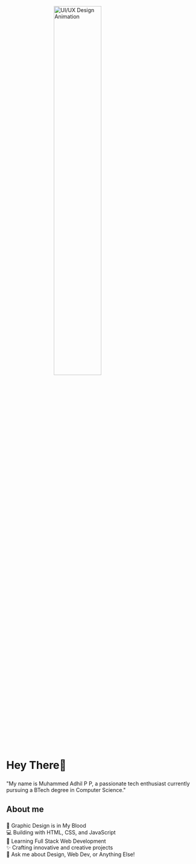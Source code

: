 <img src="https://cdn.dribbble.com/users/224109/screenshots/14244812/media/85a6d5b6c850edce9b6faab8b263c32f.gif" 
     width="50%" 
     height="auto" 
     style="display: block; margin: 0 auto;" 
     alt="UI/UX Design Animation"/>


<h1 align="left"> Hey There👋 </h1>

###

<p align="left">"My name is Muhammed Adhil P P, a passionate tech enthusiast currently pursuing a BTech degree in Computer Science."</p>

###

<h2 align="left">About me</h2>

###

<p align="left">🎨 Graphic Design is in My Blood<br>
💻 Building with HTML, CSS, and JavaScript<br>
🌱 Learning Full Stack Web Development<br>
✨ Crafting innovative and creative projects<br>
💬 Ask me about Design, Web Dev, or Anything Else!<br>

###
